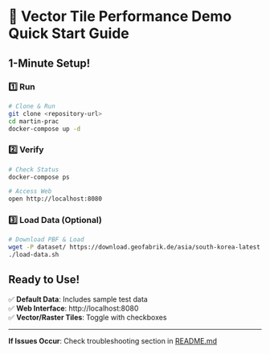# 🚀 Vector Tile Performance Demo Quick Start Guide

## 1-Minute Setup!

### 1️⃣ Run
```bash
# Clone & Run
git clone <repository-url>
cd martin-prac
docker-compose up -d
```

### 2️⃣ Verify
```bash
# Check Status
docker-compose ps

# Access Web
open http://localhost:8080
```

### 3️⃣ Load Data (Optional)
```bash
# Download PBF & Load
wget -P dataset/ https://download.geofabrik.de/asia/south-korea-latest.osm.pbf
./load-data.sh
```

## Ready to Use!

✅ **Default Data**: Includes sample test data  
✅ **Web Interface**: http://localhost:8080  
✅ **Vector/Raster Tiles**: Toggle with checkboxes

---

**If Issues Occur**: Check troubleshooting section in [README.md](README.md)